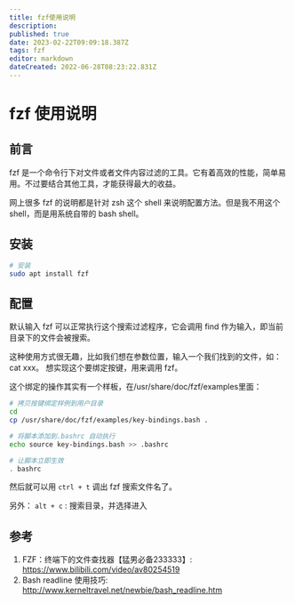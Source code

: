 ```yaml
---
title: fzf使用说明
description: 
published: true
date: 2023-02-22T09:09:18.387Z
tags: fzf
editor: markdown
dateCreated: 2022-06-28T08:23:22.831Z
---
```


# fzf 使用说明

## 前言

fzf 是一个命令行下对文件或者文件内容过滤的工具。它有着高效的性能，简单易用。不过要结合其他工具，才能获得最大的收益。

网上很多 fzf 的说明都是针对 zsh 这个 shell 来说明配置方法。但是我不用这个 shell，而是用系统自带的 bash shell。

## 安装

```bash
# 安装
sudo apt install fzf
```

## 配置

默认输入 fzf 可以正常执行这个搜索过滤程序，它会调用 find 作为输入，即当前目录下的文件会被搜索。

这种使用方式很无趣，比如我们想在参数位置，输入一个我们找到的文件，如： cat xxx。 想实现这个要绑定按键，用来调用 fzf。

这个绑定的操作其实有一个样板，在/usr/share/doc/fzf/examples里面：

```bash
# 拷贝按键绑定样例到用户目录
cd 
cp /usr/share/doc/fzf/examples/key-bindings.bash .

# 将脚本添加到.bashrc 自动执行
echo source key-bindings.bash >> .bashrc

# 让脚本立即生效
. bashrc
```

然后就可以用 `ctrl + t` 调出 fzf 搜索文件名了。

另外：
`alt + c` : 搜索目录，并选择进入

## 参考

1. FZF：终端下的文件查找器【猛男必备233333】: <https://www.bilibili.com/video/av80254519>
2. Bash readline 使用技巧: <http://www.kerneltravel.net/newbie/bash_readline.htm>